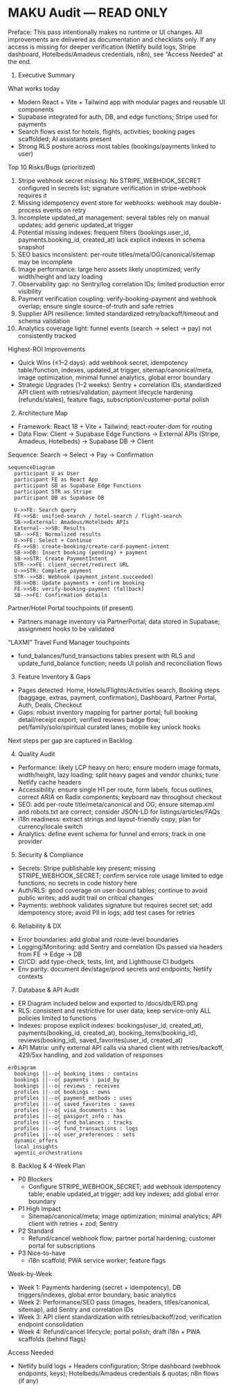 # MAKU Audit — READ ONLY

Preface: This pass intentionally makes no runtime or UI changes. All improvements are delivered as documentation and checklists only. If any access is missing for deeper verification (Netlify build logs, Stripe dashboard, Hotelbeds/Amadeus credentials, n8n), see “Access Needed” at the end.

1) Executive Summary

What works today
- Modern React + Vite + Tailwind app with modular pages and reusable UI components
- Supabase integrated for auth, DB, and edge functions; Stripe used for payments
- Search flows exist for hotels, flights, activities; booking pages scaffolded; AI assistants present
- Strong RLS posture across most tables (bookings/payments linked to user)

Top 10 Risks/Bugs (prioritized)
1. Stripe webhook secret missing: No STRIPE_WEBHOOK_SECRET configured in secrets list; signature verification in stripe-webhook requires it
2. Missing idempotency event store for webhooks: webhook may double-process events on retry
3. Incomplete updated_at management: several tables rely on manual updates; add generic updated_at trigger
4. Potential missing indexes: frequent filters (bookings.user_id, payments.booking_id, created_at) lack explicit indexes in schema snapshot
5. SEO basics inconsistent: per-route titles/meta/OG/canonical/sitemap may be incomplete
6. Image performance: large hero assets likely unoptimized; verify width/height and lazy loading
7. Observability gap: no Sentry/log correlation IDs; limited production error visibility
8. Payment verification coupling: verify-booking-payment and webhook overlap; ensure single source-of-truth and safe retries
9. Supplier API resilience: limited standardized retry/backoff/timeout and schema validation
10. Analytics coverage light: funnel events (search → select → pay) not consistently tracked

Highest-ROI Improvements
- Quick Wins (≤1–2 days): add webhook secret, idempotency table/function, indexes, updated_at trigger, sitemap/canonical/meta, image optimization, minimal funnel analytics, global error boundary
- Strategic Upgrades (1–2 weeks): Sentry + correlation IDs, standardized API client with retries/validation, payment lifecycle hardening (refunds/stales), feature flags, subscription/customer-portal polish

2) Architecture Map
- Framework: React 18 + Vite + Tailwind; react-router-dom for routing
- Data Flow: Client → Supabase Edge Functions → External APIs (Stripe, Amadeus, Hotelbeds) → Supabase DB → Client

Sequence: Search → Select → Pay → Confirmation

```mermaid
sequenceDiagram
  participant U as User
  participant FE as React App
  participant SB as Supabase Edge Functions
  participant STR as Stripe
  participant DB as Supabase DB

  U->>FE: Search query
  FE->>SB: unified-search / hotel-search / flight-search
  SB->>External: Amadeus/Hotelbeds APIs
  External-->>SB: Results
  SB-->>FE: Normalized results
  U->>FE: Select + Continue
  FE->>SB: create-booking/create-card-payment-intent
  SB->>DB: Insert booking (pending) + payment
  SB->>STR: Create PaymentIntent
  STR-->>FE: client_secret/redirect URL
  U->>STR: Complete payment
  STR-->>SB: Webhook (payment_intent.succeeded)
  SB->>DB: Update payments + confirm booking
  FE->>SB: verify-booking-payment (fallback)
  SB-->>FE: Confirmation details
```

Partner/Hotel Portal touchpoints (if present)
- Partners manage inventory via PartnerPortal; data stored in Supabase; assignment hooks to be validated

“LAXMI” Travel Fund Manager touchpoints
- fund_balances/fund_transactions tables present with RLS and update_fund_balance function; needs UI polish and reconciliation flows

3) Feature Inventory & Gaps
- Pages detected: Home, Hotels/Flights/Activities search, Booking steps (baggage, extras, payment, confirmation), Dashboard, Partner Portal, Auth, Deals, Checkout
- Gaps: robust inventory mapping for partner portal; full booking detail/receipt export; verified reviews badge flow; pet/family/solo/spiritual curated lanes; mobile key unlock hooks

Next steps per gap are captured in Backlog.

4) Quality Audit
- Performance: likely LCP heavy on hero; ensure modern image formats, width/height, lazy loading; split heavy pages and vendor chunks; tune Netlify cache headers
- Accessibility: ensure single H1 per route, form labels, focus outlines, correct ARIA on Radix components; keyboard nav throughout checkout
- SEO: add per-route title/meta/canonical and OG; ensure sitemap.xml and robots.txt are correct; consider JSON-LD for listings/articles/FAQs
- i18n readiness: extract strings and layout-friendly copy; plan for currency/locale switch
- Analytics: define event schema for funnel and errors; track in one provider

5) Security & Compliance
- Secrets: Stripe publishable key present; missing STRIPE_WEBHOOK_SECRET; confirm service role usage limited to edge functions; no secrets in code history here
- Auth/RLS: good coverage on user-bound tables; continue to avoid public writes; add audit trail on critical changes
- Payments: webhook validates signature but requires secret set; add idempotency store; avoid PII in logs; add test cases for retries

6) Reliability & DX
- Error boundaries: add global and route-level boundaries
- Logging/Monitoring: add Sentry and correlation IDs passed via headers from FE → Edge → DB
- CI/CD: add type-check, tests, lint, and Lighthouse CI budgets
- Env parity: document dev/stage/prod secrets and endpoints; Netlify contexts

7) Database & API Audit
- ER Diagram included below and exported to /docs/db/ERD.png
- RLS: consistent and restrictive for user data; keep service-only ALL policies limited to functions
- Indexes: propose explicit indexes: bookings(user_id, created_at), payments(booking_id, created_at), booking_items(booking_id), reviews(booking_id), saved_favorites(user_id, created_at)
- API Matrix: unify external API calls via shared client with retries/backoff, 429/5xx handling, and zod validation of responses

```mermaid
erDiagram
  bookings ||--o{ booking_items : contains
  bookings ||--o{ payments : paid_by
  bookings ||--o{ reviews : receives
  profiles ||--o{ bookings : owns
  profiles ||--o{ payment_methods : uses
  profiles ||--o{ saved_favorites : saves
  profiles ||--o{ visa_documents : has
  profiles ||--o{ passport_info : has
  profiles ||--o{ fund_balances : tracks
  profiles ||--o{ fund_transactions : logs
  profiles ||--o{ user_preferences : sets
  dynamic_offers
  local_insights
  agentic_orchestrations
```

8) Backlog & 4-Week Plan
- P0 Blockers
  - Configure STRIPE_WEBHOOK_SECRET; add webhook idempotency table; enable updated_at trigger; add key indexes; add global error boundary
- P1 High Impact
  - Sitemap/canonical/meta; image optimization; minimal analytics; API client with retries + zod; Sentry
- P2 Standard
  - Refund/cancel webhook flow; partner portal hardening; customer portal for subscriptions
- P3 Nice-to-have
  - i18n scaffold; PWA service worker; feature flags

Week-by-Week
- Week 1: Payments hardening (secret + idempotency), DB triggers/indexes, global error boundary, basic analytics
- Week 2: Performance/SEO pass (images, headers, titles/canonical, sitemap), add Sentry and correlation IDs
- Week 3: API client standardization with retries/backoff/zod; verification endpoint consolidation
- Week 4: Refund/cancel lifecycle; portal polish; draft i18n + PWA scaffolds (behind flags)

Access Needed
- Netlify build logs + Headers configuration; Stripe dashboard (webhook endpoints, keys); Hotelbeds/Amadeus credentials & quotas; n8n flows (if any)
